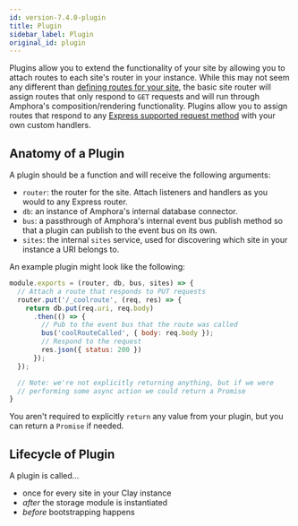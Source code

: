 ```yaml
---
id: version-7.4.0-plugin
title: Plugin
sidebar_label: Plugin
original_id: plugin
---
```


Plugins allow you to extend the functionality of your site by allowing you to attach routes to each site's router in your instance. While this may not seem any different than [defining routes for your site](routes), the basic site router will assign routes that only respond to `GET` requests and will run through Amphora's composition/rendering functionality. Plugins allow you to assign routes that respond to any [Express supported request method](https://expressjs.com/en/4x/api.html#app.METHOD) with your own custom handlers.

## Anatomy of a Plugin

A plugin should be a function and will receive the following arguments:

- `router`: the router for the site. Attach listeners and handlers as you would to any Express router.
- `db`: an instance of Amphora's internal database connector.
- `bus`: a passthrough of Amphora's internal event bus publish method so that a plugin can publish to the event bus on its own.
- `sites`: the internal `sites` service, used for discovering which site in your instance a URI belongs to.

An example plugin might look like the following:

```javascript
module.exports = (router, db, bus, sites) => {
  // Attach a route that responds to PUT requests
  router.put('/_coolroute', (req, res) => {
    return db.put(req.uri, req.body)
      .then(() => {
        // Pub to the event bus that the route was called
        bus('coolRouteCalled', { body: req.body });
        // Respond to the request
        res.json({ status: 200 })
      });
  });

  // Note: we're not explicitly returning anything, but if we were
  // performing some async action we could return a Promise
}
```

You aren't required to explicitly `return` any value from your plugin, but you can return a `Promise` if needed.

## Lifecycle of Plugin

A plugin is called...

- once for every site in your Clay instance
- _after_ the storage module is instantiated
- _before_ bootstrapping happens
